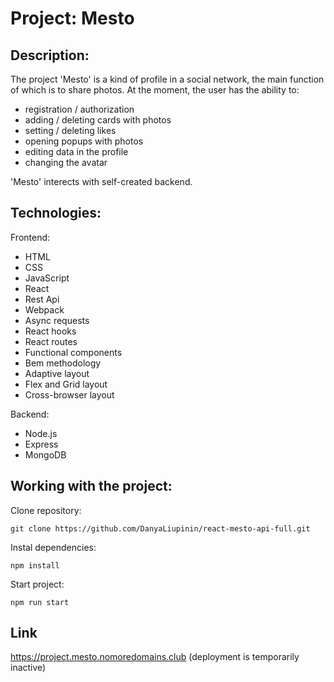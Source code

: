 # Project: Mesto

## Description:

The project 'Mesto' is a kind of profile in a social network, the main function of which is to share photos. At the moment, the user has the ability to:
- registration / authorization
- adding / deleting cards with photos
- setting / deleting likes
- opening popups with photos
- editing data in the profile
- changing the avatar

'Mesto' interects with self-created backend.


## Technologies:

Frontend:
- HTML
- CSS
- JavaScript
- React
- Rest Api
- Webpack
- Async requests 
- React hooks
- React routes
- Functional components
- Bem methodology
- Adaptive layout
- Flex and Grid layout
- Cross-browser layout 

Backend:
- Node.js
- Express
- MongoDB

## Working with the project:

Clone repository:

``` git clone https://github.com/DanyaLiupinin/react-mesto-api-full.git ```

Instal dependencies: 

``` npm install ```

Start project: 

``` npm run start ```

## Link ##
https://project.mesto.nomoredomains.club (deployment is temporarily inactive)

